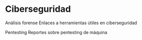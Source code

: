 # Ciberseguridad

Análisis forense 
  Enlaces a herramientas útiles en ciberseguridad

Pentesting
  Reportes sobre pentesting de máquina 
